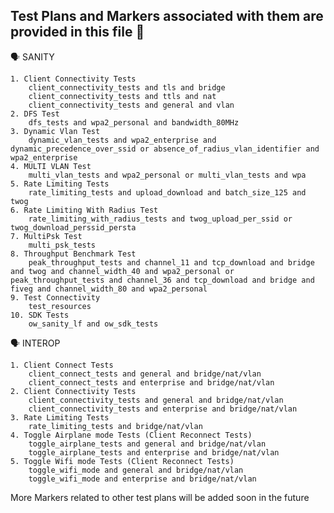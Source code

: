 ## Test Plans and Markers associated with them are provided in this file :ledger:

:speaking_head: SANITY 

    1. Client Connectivity Tests
        client_connectivity_tests and tls and bridge
        client_connectivity_tests and ttls and nat
        client_connectivity_tests and general and vlan
    2. DFS Test
        dfs_tests and wpa2_personal and bandwidth_80MHz
    3. Dynamic Vlan Test
        dynamic_vlan_tests and wpa2_enterprise and dynamic_precedence_over_ssid or absence_of_radius_vlan_identifier and wpa2_enterprise
    4. MULTI VLAN Test
        multi_vlan_tests and wpa2_personal or multi_vlan_tests and wpa
    5. Rate Limiting Tests
        rate_limiting_tests and upload_download and batch_size_125 and twog
    6. Rate Limiting With Radius Test
        rate_limiting_with_radius_tests and twog_upload_per_ssid or twog_download_perssid_persta
    7. MultiPsk Test
        multi_psk_tests
    8. Throughput Benchmark Test
        peak_throughput_tests and channel_11 and tcp_download and bridge and twog and channel_width_40 and wpa2_personal or peak_throughput_tests and channel_36 and tcp_download and bridge and fiveg and channel_width_80 and wpa2_personal
    9. Test Connectivity
        test_resources
    10. SDK Tests
        ow_sanity_lf and ow_sdk_tests


:speaking_head: INTEROP

    1. Client Connect Tests
        client_connect_tests and general and bridge/nat/vlan
        client_connect_tests and enterprise and bridge/nat/vlan
    2. Client Connectivity Tests
        client_connectivity_tests and general and bridge/nat/vlan
        client_connectivity_tests and enterprise and bridge/nat/vlan
    3. Rate Limiting Tests
        rate_limiting_tests and bridge/nat/vlan
    4. Toggle Airplane mode Tests (Client Reconnect Tests)
        toggle_airplane_tests and general and bridge/nat/vlan
        toggle_airplane_tests and enterprise and bridge/nat/vlan
    5. Toggle Wifi mode Tests (Client Reconnect Tests)
        toggle_wifi_mode and general and bridge/nat/vlan
        toggle_wifi_mode and enterprise and bridge/nat/vlan



More Markers related to other test plans will be added soon in the future